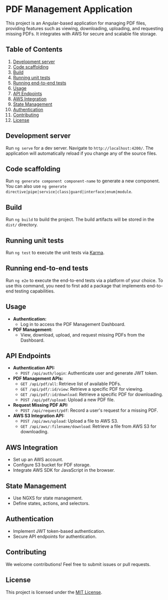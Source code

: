 # PDF Management Application

This project is an Angular-based application for managing PDF files, providing features such as viewing, downloading, uploading, and requesting missing PDFs. It integrates with AWS for secure and scalable file storage.

## Table of Contents

1. [Development server](#development-server)
2. [Code scaffolding](#code-scaffolding)
3. [Build](#build)
4. [Running unit tests](#running-unit-tests)
5. [Running end-to-end tests](#running-end-to-end-tests)
6. [Usage](#usage)
7. [API Endpoints](#api-endpoints)
8. [AWS Integration](#aws-integration)
9. [State Management](#state-management)
10. [Authentication](#authentication)
11. [Contributing](#contributing)
12. [License](#license)

## Development server

Run `ng serve` for a dev server. Navigate to `http://localhost:4200/`. The application will automatically reload if you change any of the source files.

## Code scaffolding

Run `ng generate component component-name` to generate a new component. You can also use `ng generate directive|pipe|service|class|guard|interface|enum|module`.

## Build

Run `ng build` to build the project. The build artifacts will be stored in the `dist/` directory.

## Running unit tests

Run `ng test` to execute the unit tests via [Karma](https://karma-runner.github.io).

## Running end-to-end tests

Run `ng e2e` to execute the end-to-end tests via a platform of your choice. To use this command, you need to first add a package that implements end-to-end testing capabilities.

## Usage

- **Authentication:**
  - Log in to access the PDF Management Dashboard.
- **PDF Management:**
  - View, download, upload, and request missing PDFs from the Dashboard.

## API Endpoints

- **Authentication API:**
  - `POST /api/auth/login`: Authenticate user and generate JWT token.
- **PDF Management APIs:**
  - `GET /api/pdf/all`: Retrieve list of available PDFs.
  - `GET /api/pdf/:id/view`: Retrieve a specific PDF for viewing.
  - `GET /api/pdf/:id/download`: Retrieve a specific PDF for downloading.
  - `POST /api/pdf/upload`: Upload a new PDF file.
- **Request Missing PDF API:**
  - `POST /api/request/pdf`: Record a user's request for a missing PDF.
- **AWS S3 Integration API:**
  - `POST /api/aws/upload`: Upload a file to AWS S3.
  - `GET /api/aws/:filename/download`: Retrieve a file from AWS S3 for downloading.

## AWS Integration

- Set up an AWS account.
- Configure S3 bucket for PDF storage.
- Integrate AWS SDK for JavaScript in the browser.

## State Management

- Use NGXS for state management.
- Define states, actions, and selectors.

## Authentication

- Implement JWT token-based authentication.
- Secure API endpoints for authentication.

## Contributing

We welcome contributions! Feel free to submit issues or pull requests.

## License

This project is licensed under the [MIT License](LICENSE).
